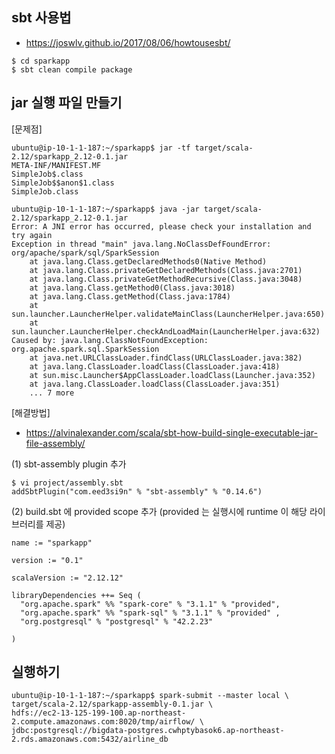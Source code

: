 ## sbt 사용법 ##
* https://joswlv.github.io/2017/08/06/howtousesbt/

```
$ cd sparkapp
$ sbt clean compile package
```

## jar 실행 파일 만들기 ##

[문제점]
```
ubuntu@ip-10-1-1-187:~/sparkapp$ jar -tf target/scala-2.12/sparkapp_2.12-0.1.jar
META-INF/MANIFEST.MF
SimpleJob$.class
SimpleJob$$anon$1.class
SimpleJob.class

ubuntu@ip-10-1-1-187:~/sparkapp$ java -jar target/scala-2.12/sparkapp_2.12-0.1.jar
Error: A JNI error has occurred, please check your installation and try again
Exception in thread "main" java.lang.NoClassDefFoundError: org/apache/spark/sql/SparkSession
	at java.lang.Class.getDeclaredMethods0(Native Method)
	at java.lang.Class.privateGetDeclaredMethods(Class.java:2701)
	at java.lang.Class.privateGetMethodRecursive(Class.java:3048)
	at java.lang.Class.getMethod0(Class.java:3018)
	at java.lang.Class.getMethod(Class.java:1784)
	at sun.launcher.LauncherHelper.validateMainClass(LauncherHelper.java:650)
	at sun.launcher.LauncherHelper.checkAndLoadMain(LauncherHelper.java:632)
Caused by: java.lang.ClassNotFoundException: org.apache.spark.sql.SparkSession
	at java.net.URLClassLoader.findClass(URLClassLoader.java:382)
	at java.lang.ClassLoader.loadClass(ClassLoader.java:418)
	at sun.misc.Launcher$AppClassLoader.loadClass(Launcher.java:352)
	at java.lang.ClassLoader.loadClass(ClassLoader.java:351)
	... 7 more
```

[해결방법]

* https://alvinalexander.com/scala/sbt-how-build-single-executable-jar-file-assembly/

(1) sbt-assembly plugin 추가
```
$ vi project/assembly.sbt
addSbtPlugin("com.eed3si9n" % "sbt-assembly" % "0.14.6")
```

(2) build.sbt 에 provided scope 추가 (provided 는 실행시에 runtime 이 해당 라이브러리를 제공)
```
name := "sparkapp"

version := "0.1"

scalaVersion := "2.12.12"

libraryDependencies ++= Seq (
  "org.apache.spark" %% "spark-core" % "3.1.1" % "provided",
  "org.apache.spark" %% "spark-sql" % "3.1.1" % "provided" ,
  "org.postgresql" % "postgresql" % "42.2.23"

)
```


## 실행하기 ##

```
ubuntu@ip-10-1-1-187:~/sparkapp$ spark-submit --master local \
target/scala-2.12/sparkapp-assembly-0.1.jar \
hdfs://ec2-13-125-199-100.ap-northeast-2.compute.amazonaws.com:8020/tmp/airflow/ \
jdbc:postgresql://bigdata-postgres.cwhptybasok6.ap-northeast-2.rds.amazonaws.com:5432/airline_db

```
